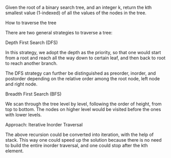 Given the root of a binary search tree, and an integer k, return the kth smallest value (1-indexed) of all the values of the nodes in the tree.

How to traverse the tree

There are two general strategies to traverse a tree:

Depth First Search (DFS)

In this strategy, we adopt the depth as the priority, so that one would start from a root and reach all the way down to certain leaf, and then back to root to reach another branch.

The DFS strategy can further be distinguished as preorder, inorder, and postorder depending on the relative order among the root node, left node and right node.

Breadth First Search (BFS)

We scan through the tree level by level, following the order of height, from top to bottom. The nodes on higher level would be visited before the ones with lower levels.

Approach: Iterative Inorder Traversal

The above recursion could be converted into iteration, with the help of stack. This way one could speed up the solution because there is no need to build the entire inorder traversal, and one could stop after the kth element.
